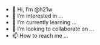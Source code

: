 - 👋 Hi, I’m @h21w
- 👀 I’m interested in ...
- 🌱 I’m currently learning ...
- 💞️ I’m looking to collaborate on ...
- 📫 How to reach me ...

<!---
h21w/h21w is a ✨ special ✨ repository because its `README.md` (this file) appears on your GitHub profile.
You can click the Preview link to take a look at your changes.
--->
